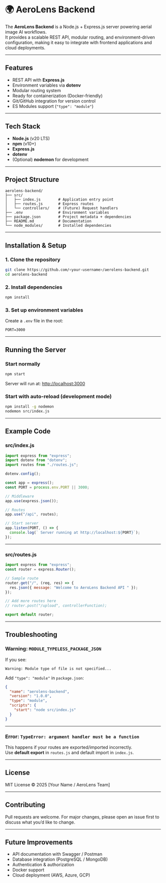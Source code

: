 # 🌍 AeroLens Backend

The **AeroLens Backend** is a Node.js + Express.js server powering aerial image AI workflows.  
It provides a scalable REST API, modular routing, and environment-driven configuration, making it easy to integrate with frontend applications and cloud deployments.

---

##  Features
-  REST API with **Express.js**
-  Environment variables via **dotenv**
-  Modular routing system
-  Ready for containerization (Docker-friendly)
-  Git/GitHub integration for version control
-  ES Modules support (`"type": "module"`)

---

##  Tech Stack
- **Node.js** (v20 LTS)
- **npm** (v10+)
- **Express.js**
- **dotenv**
- (Optional) **nodemon** for development

---

##  Project Structure
```
aerolens-backend/
├── src/
│   ├── index.js        # Application entry point
│   ├── routes.js       # Express routes
│   └── controllers/    # (Future) Request handlers
├── .env                # Environment variables
├── package.json        # Project metadata + dependencies
├── README.md           # Documentation
└── node_modules/       # Installed dependencies
```

---

##  Installation & Setup

### 1. Clone the repository
```bash
git clone https://github.com/<your-username>/aerolens-backend.git
cd aerolens-backend
```

### 2. Install dependencies
```bash
npm install
```

### 3. Set up environment variables
Create a `.env` file in the root:
```env
PORT=3000
```

---

##  Running the Server

### Start normally
```bash
npm start
```
 Server will run at: [http://localhost:3000](http://localhost:3000)

### Start with auto-reload (development mode)
```bash
npm install -g nodemon
nodemon src/index.js
```

---

##  Example Code

### **src/index.js**
```js
import express from "express";
import dotenv from "dotenv";
import routes from "./routes.js";

dotenv.config();

const app = express();
const PORT = process.env.PORT || 3000;

// Middleware
app.use(express.json());

// Routes
app.use("/api", routes);

// Start server
app.listen(PORT, () => {
  console.log(` Server running at http://localhost:${PORT}`);
});
```

---

### **src/routes.js**
```js
import express from "express";
const router = express.Router();

// Sample route
router.get("/", (req, res) => {
  res.json({ message: "Welcome to AeroLens Backend API " });
});

// Add more routes here
// router.post("/upload", controllerFunction);

export default router;
```

---

##  Troubleshooting

### Warning: `MODULE_TYPELESS_PACKAGE_JSON`
If you see:
```
Warning: Module type of file is not specified...
```
 Add `"type": "module"` in `package.json`:
```json
{
  "name": "aerolens-backend",
  "version": "1.0.0",
  "type": "module",
  "scripts": {
    "start": "node src/index.js"
  }
}
```

---

### Error: `TypeError: argument handler must be a function`
This happens if your routes are exported/imported incorrectly.  
 Use **default export** in `routes.js` and default import in `index.js`.

---

##  License
MIT License © 2025 [Your Name / AeroLens Team]

---

##  Contributing
Pull requests are welcome. For major changes, please open an issue first to discuss what you’d like to change.

---

## Future Improvements
- API documentation with Swagger / Postman
- Database integration (PostgreSQL / MongoDB)
- Authentication & authorization
- Docker support
- Cloud deployment (AWS, Azure, GCP)
